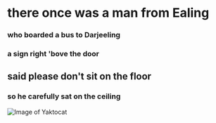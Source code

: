 # there once was a man from Ealing
### who boarded a bus to Darjeeling
### a sign right 'bove the door
## said please don't sit on the floor
### so he carefully sat on the ceiling
![Image of Yaktocat](https://octodex.github.com/images/yaktocat.png)
